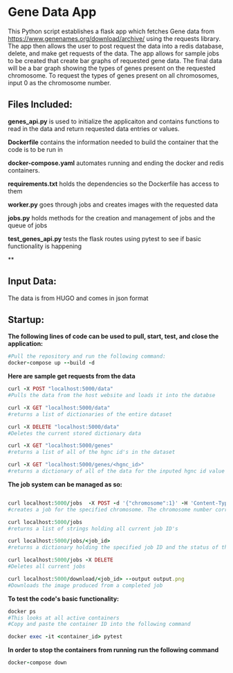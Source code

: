 # **Gene Data App**
This Python script establishes a flask app which fetches Gene data from https://www.genenames.org/download/archive/ using the requests library. The app then 
allows the user to post request the data into a redis database, delete, and make get requests of the data. The app allows for sample jobs to be created that create bar graphs of requested gene data.
The final data will be a bar graph showing the types of genes present on the requested chromosome. To request the types of genes present on all chromosomes, input 0 as the chromosome number.

## **Files Included:**


**genes_api.py** is used to initialize the applicaiton and contains functions to read in the data and return requested data entries or values.


**Dockerfile** contains the information needed to build the container that the code is to be run in


**docker-compose.yaml** automates running and ending the docker and redis containers.


**requirements.txt** holds the dependencies so the Dockerfile has access to them


**worker.py** goes through jobs and creates images with the requested data


**jobs.py** holds methods for the creation and management of jobs and the queue of jobs

**test_genes_api.py** tests the flask routes using pytest to see if basic functionality is happening


**


##  **Input Data:**

The data is from HUGO and comes in json format

## Startup:
**The following lines of code can be used to pull, start, test, and close the application:**

```ruby
#Pull the repository and run the following command:
docker-compose up --build -d

```

**Here are sample get requests from the data**
```ruby
curl -X POST "localhost:5000/data"
#Pulls the data from the host website and loads it into the databse

curl -X GET "localhost:5000/data"
#returns a list of dictionaries of the entire dataset

curl -X DELETE "localhost:5000/data"
#Deletes the current stored dictionary data

curl -X GET "localhost:5000/genes"
#returns a list of all of the hgnc id's in the dataset

curl -X GET "localhost:5000/genes/<hgnc_id>"
#returns a dictionary of all of the data for the inputed hgnc id value
```
**The job system can be managed as so:**
```ruby

curl localhost:5000/jobs  -X POST -d '{"chromosome":1}' -H 'Content-Type: application/json'
#creates a job for the specified chromosome. The chromosome number corresponds to the first integer in the location_sortable field form the original data

curl localhost:5000/jobs
#returns a list of strings holding all current job ID's

curl localhost:5000/jobs/<job_id>
#returns a dictionary holding the specified job ID and the status of that job

curl localhost:5000/jobs -X DELETE
#Deletes all current jobs

curl localhost:5000/download/<job_id> --output output.png
#Downloads the image produced from a completed job

```
**To test the code's basic functionality:**
```ruby
docker ps
#This looks at all active containers
#Copy and paste the container ID into the following command

docker exec -it <container_id> pytest

```


**In order to stop the containers from running run the following command**
```ruby
docker-compose down
```
